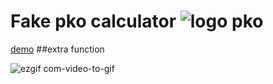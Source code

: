 # Fake pko calculator ![logo pko](https://www.pkobp.pl/api/public/c99ad9fe-9aeb-40dc-a725-a3c7d35c7a10.png)
[demo](https://kacperpilarski2000.github.io/pko-kalkulator/calculator.html)
##extra function 

![ezgif com-video-to-gif](https://github.com/KacperPilarski2000/pko-kalkulator/assets/149115548/bfb86eb8-76cf-487e-a4c9-da752540a5b7)
